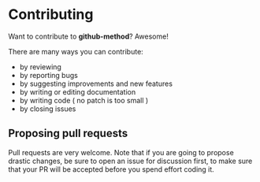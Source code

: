 # Contributing

Want to contribute to **github-method**? Awesome!

There are many ways you can contribute:

- by reviewing
- by reporting bugs
- by suggesting improvements and new features
- by writing or editing documentation
- by writing code ( no patch is too small )
- by closing issues

## Proposing pull requests

Pull requests are very welcome. Note that if you are going to propose drastic changes, be sure to open an issue for discussion first, to make sure that your PR will be accepted before you spend effort coding it.
